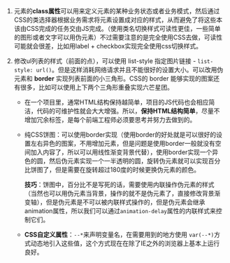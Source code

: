 1. 元素的**class属性**可以用来定义元素的某种业务状态或者业务模式，然后通过CSS的类选择器根据业务需求将元素设置成对应的样式，从而避免了将这些本该由CSS完成的任务交由JS完成。（使用类名切换样式可读性更佳，一些简单的图形或者文字可以用伪元素）不过需要注意的是完全使用CSS去做，可读性可能就会很差，比如用label + checkbox实现完全使用css切换样式。

2. 修改ul列表的样式（前面的点），可以使用 list-style 指定图片链接 - `list-style: url()`。但是这样消耗网络请求并且不能很好的设置大小。可以改用伪元素和 **border** 实现列表前面的小三角形。CSS的 border 能够实现的图案还有很多，比如可以使用上下两个三角形重叠实现六芒星团。

   - 在一个项目里，通常HTML结构保持越简单，项目的JS代码也会相应简洁，代码的可维护性就会大大增强。所以，**保持HTML结构简单**，尽量不增加冗余标签，是每个前端工程师必须要思考并努力去做到的。

   - 纯CSS饼图：可以使用border实现（使用border的好处就是可以很好的设置左右异色的图案，不用增加元素，但是问题是使用border一般就没有空间加入内容了，所以可以用线性渐变背景代替），使用border实现一个异色的圆，然后伪元素实现一个一半透明的圆，旋转伪元素就可以实现百分比饼图了，但是需要在旋转超过180度的时候更换伪元素的颜色。

     **技巧**：饼图中，百分比不是写死的话，需要使用内联操作伪元素的样式（当然也可以用伪元素当背景，操作的就不是伪元素了，直接修改背景渐变轴），但是伪元素是不可以被内联样式操作的，但是伪元素会继承animation属性，所以我们可以通过`animation-delay`属性的内联样式来控制它们。

   - **CSS自定义属性**：`--*`来声明变量名，在需要用到的地方使用 `var(--*)`方式动态地引入这些值，这个方式现在在除了IE之外的浏览器上基本上运行良好。

